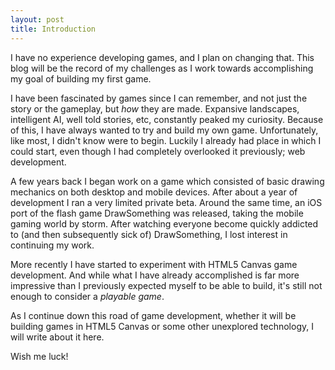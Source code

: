 ```yaml
---
layout: post
title: Introduction
---
```


I have no experience developing games, and I plan on changing that. This blog will be the record of my challenges as I work towards accomplishing my goal of building my first game.

I have been fascinated by games since I can remember, and not just the story or the gameplay, but *how* they are made. Expansive landscapes, intelligent AI, well told stories, etc, constantly peaked my curiosity. Because of this, I have always wanted to try and build my own game. Unfortunately, like most, I didn't know were to begin. Luckily I already had place in which I could start, even though I had completely overlooked it previously; web development.

A few years back I began work on a game which consisted of basic drawing mechanics on both desktop and mobile devices. After about a year of development I ran a very limited private beta. Around the same time, an iOS port of the flash game DrawSomething was released, taking the mobile gaming world by storm. After watching everyone become quickly addicted to (and then subsequently sick of) DrawSomething, I lost interest in continuing my work.

More recently I have started to experiment with HTML5 Canvas game development. And while what I have already accomplished is far more impressive than I previously expected myself to be able to build, it's still not enough to consider a *playable game*.

As I continue down this road of game development, whether it will be building games in HTML5 Canvas or some other unexplored technology, I will write about it here.

Wish me luck!
